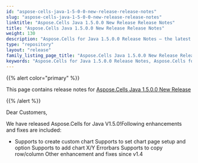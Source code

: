 ```yaml
---
id: "aspose-cells-java-1-5-0-0-new-release-release-notes"
slug: "aspose-cells-java-1-5-0-0-new-release-release-notes"
linktitle: "Aspose.Cells Java 1.5.0.0 New Release Release Notes"
title: "Aspose.Cells Java 1.5.0.0 New Release Release Notes"
weight: 130
description: "Aspose.Cells for Java 1.5.0.0 Release Notes – the latest enhancements, new features, and fixes."
type: "repository"
layout: "release"
family_listing_page_title: "Aspose.Cells Java 1.5.0.0 New Release Release Notes"
keywords: "Aspose.Cells for Java 1.5.0.0 Release Notes, Aspose.Cells for Java 1.5.0.0 updates and fixes"
---
```


{{% alert color="primary" %}} 

This page contains release notes for [Aspose.Cells Java 1.5.0.0 New Release](https://releases.aspose.com/cells/java/new-releases/aspose.cells-java-1.5.0.0-new-release/)

{{% /alert %}} 

Dear Customers, 

We have released Aspose.Cells for Java V1.5.0!Following enhancements and fixes are included: 

- Supports to create custom chart
  Supports to set chart page setup and option 
  Supports to add chart X/Y Errorbars 
  Supports to copy row/column
  Other enhancement and fixes since v1.4 
